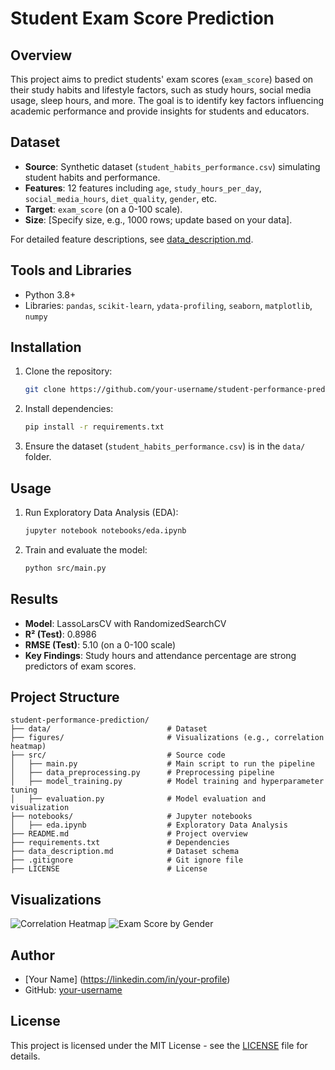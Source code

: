 # Student Exam Score Prediction

## Overview
This project aims to predict students' exam scores (`exam_score`) based on their study habits and lifestyle factors, such as study hours, social media usage, sleep hours, and more. The goal is to identify key factors influencing academic performance and provide insights for students and educators.

## Dataset
- **Source**: Synthetic dataset (`student_habits_performance.csv`) simulating student habits and performance.
- **Features**: 12 features including `age`, `study_hours_per_day`, `social_media_hours`, `diet_quality`, `gender`, etc.
- **Target**: `exam_score` (on a 0-100 scale).
- **Size**: [Specify size, e.g., 1000 rows; update based on your data].

For detailed feature descriptions, see [data_description.md](data_description.md).

## Tools and Libraries
- Python 3.8+
- Libraries: `pandas`, `scikit-learn`, `ydata-profiling`, `seaborn`, `matplotlib`, `numpy`

## Installation
1. Clone the repository:
   ```bash
   git clone https://github.com/your-username/student-performance-prediction.git
   ```
2. Install dependencies:
   ```bash
   pip install -r requirements.txt
   ```
3. Ensure the dataset (`student_habits_performance.csv`) is in the `data/` folder.

## Usage
1. Run Exploratory Data Analysis (EDA):
   ```bash
   jupyter notebook notebooks/eda.ipynb
   ```
2. Train and evaluate the model:
   ```bash
   python src/main.py
   ```

## Results
- **Model**: LassoLarsCV with RandomizedSearchCV
- **R² (Test)**: 0.8986
- **RMSE (Test)**: 5.10 (on a 0-100 scale)
- **Key Findings**: Study hours and attendance percentage are strong predictors of exam scores.

## Project Structure
```
student-performance-prediction/
├── data/                          # Dataset
├── figures/                       # Visualizations (e.g., correlation heatmap)
├── src/                           # Source code
│   ├── main.py                    # Main script to run the pipeline
│   ├── data_preprocessing.py      # Preprocessing pipeline
│   ├── model_training.py          # Model training and hyperparameter tuning
│   ├── evaluation.py              # Model evaluation and visualization
├── notebooks/                     # Jupyter notebooks
│   ├── eda.ipynb                  # Exploratory Data Analysis
├── README.md                      # Project overview
├── requirements.txt               # Dependencies
├── data_description.md            # Dataset schema
├── .gitignore                     # Git ignore file
├── LICENSE                        # License
```

## Visualizations
![Correlation Heatmap](figures/correlation_heatmap.png)
![Exam Score by Gender](figures/exam_score_boxplot.png)

## Author
- [Your Name] (https://linkedin.com/in/your-profile)
- GitHub: [your-username](https://github.com/your-username)

## License
This project is licensed under the MIT License - see the [LICENSE](LICENSE) file for details.